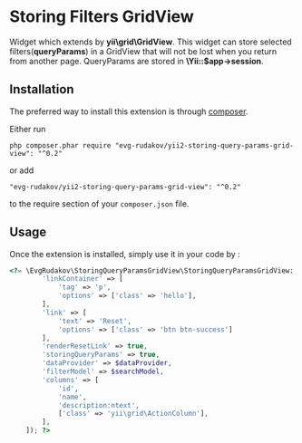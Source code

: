 Storing Filters GridView
========================
Widget which extends by **yii\grid\GridView**. This widget can store selected filters(**queryParams**) in a GridView that will
not be lost when you return from another page. 
QueryParams are stored in **\Yii::$app->session**.

Installation
------------

The preferred way to install this extension is through [composer](http://getcomposer.org/download/).

Either run

```
php composer.phar require "evg-rudakov/yii2-storing-query-params-grid-view": "^0.2"
```

or add

```
"evg-rudakov/yii2-storing-query-params-grid-view": "^0.2"
```

to the require section of your `composer.json` file.


Usage
-----

Once the extension is installed, simply use it in your code by  :

```php
<?= \EvgRudakov\StoringQueryParamsGridView\StoringQueryParamsGridView::widget([
        'linkContainer' => [
            'tag' => 'p',
            'options' => ['class' => 'hello'],
        ],
        'link' => [
            'text' => 'Reset',
            'options' => ['class' => 'btn btn-success']
        ],
        'renderResetLink' => true,
        'storingQueryParams' => true,
        'dataProvider' => $dataProvider,
        'filterModel' => $searchModel,
        'columns' => [
            'id',
            'name',
            'description:ntext',
            ['class' => 'yii\grid\ActionColumn'],
        ],
    ]); ?>
```


